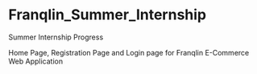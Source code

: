 # Franqlin_Summer_Internship
Summer Internship Progress


Home Page, Registration Page and Login page for Franqlin E-Commerce Web Application
